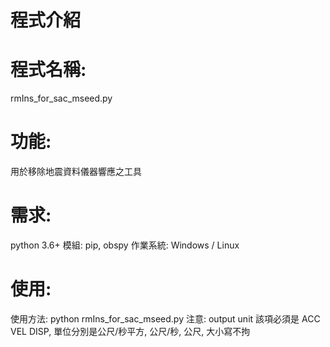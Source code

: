# 程式介紹
# 程式名稱:
rmIns_for_sac_mseed.py

# 功能:
用於移除地震資料儀器響應之工具

# 需求:
python 3.6+
模組: pip, obspy
作業系統: Windows / Linux

# 使用:
使用方法: python rmIns_for_sac_mseed.py <path to SAC or MSEED> <path to StationXML file> <output unit>
注意: output unit 該項必須是 ACC VEL DISP, 單位分別是公尺/秒平方, 公尺/秒, 公尺, 大小寫不拘
